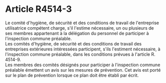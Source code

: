 # Article R4514-3

  
Le comité d'hygiène, de sécurité et des conditions de travail de l'entreprise utilisatrice compétent charge, s'il l'estime nécessaire, un ou plusieurs de ses membres appartenant à la délégation du personnel de participer à l'inspection commune préalable.   
Les comités d'hygiène, de sécurité et des conditions de travail des entreprises extérieures intéressées participent, s'ils l'estiment nécessaire, à l'inspection commune préalable, dans les conditions prévues à l'article R. 4514-9.   
Les membres des comités désignés pour participer à l'inspection commune préalable émettent un avis sur les mesures de prévention. Cet avis est porté sur le plan de prévention lorsque ce plan doit être établi par écrit.
